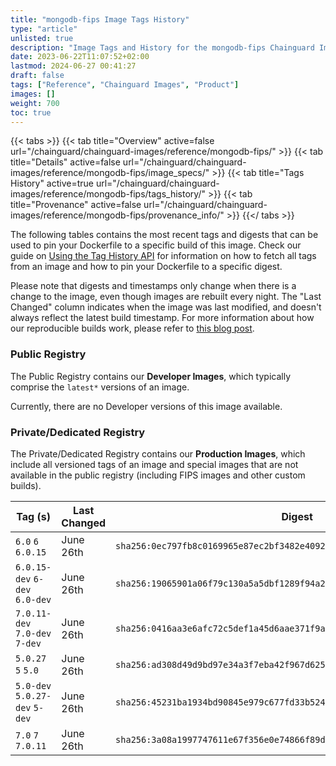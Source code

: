 ```yaml
---
title: "mongodb-fips Image Tags History"
type: "article"
unlisted: true
description: "Image Tags and History for the mongodb-fips Chainguard Image"
date: 2023-06-22T11:07:52+02:00
lastmod: 2024-06-27 00:41:27
draft: false
tags: ["Reference", "Chainguard Images", "Product"]
images: []
weight: 700
toc: true
---
```


{{< tabs >}}
{{< tab title="Overview" active=false url="/chainguard/chainguard-images/reference/mongodb-fips/" >}}
{{< tab title="Details" active=false url="/chainguard/chainguard-images/reference/mongodb-fips/image_specs/" >}}
{{< tab title="Tags History" active=true url="/chainguard/chainguard-images/reference/mongodb-fips/tags_history/" >}}
{{< tab title="Provenance" active=false url="/chainguard/chainguard-images/reference/mongodb-fips/provenance_info/" >}}
{{</ tabs >}}

The following tables contains the most recent tags and digests that can be used to pin your Dockerfile to a specific build of this image. Check our guide on [Using the Tag History API](/chainguard/chainguard-images/using-the-tag-history-api/) for information on how to fetch all tags from an image and how to pin your Dockerfile to a specific digest.

Please note that digests and timestamps only change when there is a change to the image, even though images are rebuilt every night. The "Last Changed" column indicates when the image was last modified, and doesn't always reflect the latest build timestamp. For more information about how our reproducible builds work, please refer to [this blog post](https://www.chainguard.dev/unchained/reproducing-chainguards-reproducible-image-builds).

### Public Registry
The Public Registry contains our **Developer Images**, which typically comprise the `latest*` versions of an image.

Currently, there are no Developer versions of this image available.

### Private/Dedicated Registry
The Private/Dedicated Registry contains our **Production Images**, which include all versioned tags of an image and special images that are not available in the public registry (including FIPS images and other custom builds).

| Tag (s)                         | Last Changed | Digest                                                                    |
|---------------------------------|--------------|---------------------------------------------------------------------------|
|  `6.0` `6` `6.0.15`             | June 26th    | `sha256:0ec797fb8c0169965e87ec2bf3482e4092aefd234a5d0f3b00f8ad7b31039c1e` |
|  `6.0.15-dev` `6-dev` `6.0-dev` | June 26th    | `sha256:19065901a06f79c130a5a5dbf1289f94a24de947e80d42290503f7a878c69ecf` |
|  `7.0.11-dev` `7.0-dev` `7-dev` | June 26th    | `sha256:0416aa3e6afc72c5def1a45d6aae371f9a5ecde4e355a9ceaae0222ae7c89c0c` |
|  `5.0.27` `5` `5.0`             | June 26th    | `sha256:ad308d49d9bd97e34a3f7eba42f967d6253b3dd2dd34e3ec60379ec568e5743b` |
|  `5.0-dev` `5.0.27-dev` `5-dev` | June 26th    | `sha256:45231ba1934bd90845e979c677fd33b5244ebb7a768c62ef1582405308d5dc56` |
|  `7.0` `7` `7.0.11`             | June 26th    | `sha256:3a08a1997747611e67f356e0e74866f89d82086df7b38b169331cde598e3b8f3` |

